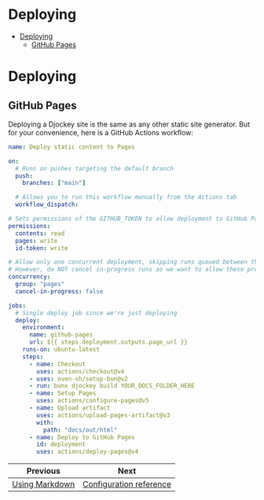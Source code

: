 <!--
  DO NOT EDIT THIS FILE DIRECTLY!
  It is generated by djockey.
-->
# Deploying

- [Deploying](../basics/deploying.md#Deploying)
  - [GitHub Pages](../basics/deploying.md#GitHub-Pages)

<div id="Deploying" class="section" id="Deploying">

# Deploying

<div id="GitHub-Pages" class="section" id="GitHub-Pages">

## GitHub Pages

Deploying a Djockey site is the same as any other static site generator.
But for your convenience, here is a GitHub Actions workflow:

``` yaml
name: Deploy static content to Pages

on:
  # Runs on pushes targeting the default branch
  push:
    branches: ["main"]

  # Allows you to run this workflow manually from the Actions tab
  workflow_dispatch:

# Sets permissions of the GITHUB_TOKEN to allow deployment to GitHub Pages
permissions:
  contents: read
  pages: write
  id-token: write

# Allow only one concurrent deployment, skipping runs queued between the run in-progress and latest queued.
# However, do NOT cancel in-progress runs as we want to allow these production deployments to complete.
concurrency:
  group: "pages"
  cancel-in-progress: false

jobs:
  # Single deploy job since we're just deploying
  deploy:
    environment:
      name: github-pages
      url: ${{ steps.deployment.outputs.page_url }}
    runs-on: ubuntu-latest
    steps:
      - name: Checkout
        uses: actions/checkout@v4
      - uses: oven-sh/setup-bun@v2
      - run: bunx djockey build YOUR_DOCS_FOLDER_HERE
      - name: Setup Pages
        uses: actions/configure-pages@v5
      - name: Upload artifact
        uses: actions/upload-pages-artifact@v3
        with:
          path: "docs/out/html"
      - name: Deploy to GitHub Pages
        id: deployment
        uses: actions/deploy-pages@v4

```

</div>

</div>


| Previous | Next |
| - | - |
| [Using Markdown](../basics/markdown.md) | [Configuration reference](../basics/configuration.md) |